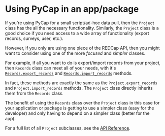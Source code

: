 # Using PyCap in an app/package

If you're using PyCap for a small script/ad-hoc data pull, then the `Project` class has the all the necessary functionality. Similarly, the `Project` class is a good choice if you need access to a wide array of functionality (export records, surveys, user, etc.).

However, if you only are using one piece of the REDCap API, then you might want to consider using one of the more _focused_ and _simpler_ classes.

For example, if all you want to do is export/import records from your project, then `Records` class can meet all of your needs, with it's [`Records.export_records`](../api_reference/records/#redcap.methods.records.Records.export_records) and [`Records.import_records`](../api_reference/records/#redcap.methods.records.Records.import_records) methods.

In fact, these methods are exactly the same as the `Project.export_records` and `Project.import_records` methods. The `Project` class directly inherits them from the `Records` class.

The benefit of using the `Records` class over the `Project` class in this case for your application or package is getting to use a simpler class (easy for the developer) and only having to depend on a simpler class (better for the app).

For a full list of all `Project` subclasses, see the [API Reference](../api_reference/project).
